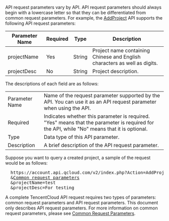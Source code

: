 ﻿API request parameters vary by API. API request parameters should always begin with a lowercase letter so that they can be differentiated from common request parameters.
For example, the <a href="https://intl.cloud.tencent.com/document/product/378/4398" title="AddProject">AddProject</a> API supports the following API request parameters:

| Parameter Name | Required | Type | Description |
|---------|---------|---------|---------|
| projectName  | Yes | String |  Project name containing Chinese and English characters as well as digits. |
| projectDesc | No | String | Project description. |


The descriptions of each field are as follows:
<table class="t">
<tbody>
<td> Parameter Name
</td><td> Name of the request parameter supported by the API. You can use it as an API request parameter when using the API.<br>
</td></tr>
<tr>
<td> Required
</td><td> Indicates whether this parameter is required. "Yes" means that the parameter is required for the API, while "No" means that it is optional.
</td></tr>
<tr>
<td> Type
</td><td> Data type of this API parameter.
</td></tr>
<tr>
<td> Description
</td><td> A brief description of the API request parameter.
</td></tr>
</tbody></table>

Suppose you want to query a created project, a sample of the request would be as follows:

<pre>
  https://account.api.qcloud.com/v2/index.php?Action=AddProject
  &<a href="https://intl.cloud.tencent.com/document/product/378/4380">Common request parameters</a>
  &projectName=test
  &projectDesc=For testing
</pre>

A complete TencentCloud API request requires two types of parameters: common request parameters and API request parameters. This document only describes API request parameters. For more information on common request parameters, please see <a href="https://intl.cloud.tencent.com/document/product/378/4380" title="Common Request Parameters">Common Request Parameters</a>.

